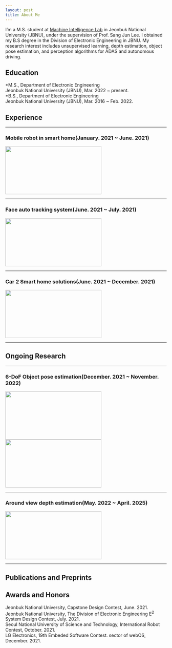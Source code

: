 ```yaml
---
layout: post
title: About Me
---
```


I’m a M.S. student at  [Machine Intelligence Lab](https://sites.google.com/view/miljbnu) in Jeonbuk National University (JBNU), under the supervision of Prof. Sang Jun Lee. I obtained my B.S degree in the Division of Electronic Engineering in JBNU. My research interest includes unsupervised learning, depth estimation, object pose estimation, and perception algorithms for ADAS and autonomous driving.  

## Education

*M.S., Department of Electronic Engineering  
  Jeonbuk National University (JBNU), Mar. 2022 ~ present.  
*B.S., Department of Electronic Engineering  
  Jeonbuk National University (JBNU), Mar. 2016 ~ Feb. 2022.  

## Experience

***

### Mobile robot in smart home(January. 2021 ~ June. 2021)
<img src="https://ji-min-song.github.io/images/mobile robot/SLAM&Navigation.gif" width="300px" height="150px">  

***  

### Face auto tracking system(June. 2021 ~ July. 2021)
<img src="https://ji-min-song.github.io/images/face tracking/face tracking.gif" width="300px" height="150px">  

***

### Car 2 Smart home solutions(June. 2021 ~ December. 2021)
<img src="https://ji-min-song.github.io/images/webOS/drowsiness estimation.gif" width="300px" height="150px">  

***

## Ongoing Research

***

### 6-DoF Object pose estimation(December. 2021 ~ November. 2022)
<img src="https://ji-min-song.github.io/images/object pose estimation/object pose estimation demo.gif" width="300px" height="150px">
<img src="https://ji-min-song.github.io/images/object pose estimation/object pose estimation structure.gif" width="300px" height="150px">  

***

### Around view depth estimation(May. 2022 ~ April. 2025)
<img src="https://ji-min-song.github.io/images/depth estimation/depth estimation demo.gif" width="300px" height="150px">  

***

## Publications and Preprints
  
## Awards and Honors
  
Jeonbuk National University, Capstone Design Contest, June. 2021.  
Jeonbuk National University, The Division of Electronic Engineering E<sup>2</sup> System Design Contest, July. 2021.  
Seoul National University of Science and Technology, International Robot Contest, October. 2021.  
LG Electronics, 19th Embeded Software Contest. sector of webOS, December. 2021.  
